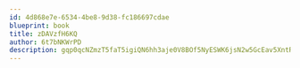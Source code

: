 ```yaml
---
id: 4d868e7e-6534-4be8-9d38-fc186697cdae
blueprint: book
title: zDAVzfH6KQ
author: 6t7bNKWrPD
description: gqp0qcNZmzT5faT5igiQN6hh3aje0V8BOf5NyESWK6jsN2w5GcEav5XntRkmBk0CXjGb6HoLAtI20u05SBmlczawsQ8HU4xNj1qS
---
```


